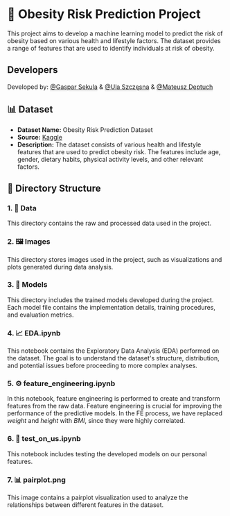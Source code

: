 # 🏥 Obesity Risk Prediction Project

This project aims to develop a machine learning model to predict the risk of obesity based on various health and lifestyle factors. The dataset provides a range of features that are used to identify individuals at risk of obesity.

## Developers
Developed by: [@Gaspar Sekula](https://github.com/GasparSekula) & [@Ula Szczęsna](https://github.com/ulaszczesna) & [@Mateusz Deptuch](https://github.com/DeptuchMateusz)


## 📊 Dataset
- **Dataset Name:** Obesity Risk Prediction Dataset
- **Source:** [Kaggle](https://www.kaggle.com/competitions/playground-series-s4e2/data)
- **Description:** The dataset consists of various health and lifestyle features that are used to predict obesity risk. The features include age, gender, dietary habits, physical activity levels, and other relevant factors.

## 📂 Directory Structure

### 1. 📁 Data
This directory contains the raw and processed data used in the project.

### 2. 🖼️ Images
This directory stores images used in the project, such as visualizations and plots generated during data analysis.

### 3. 🧠 Models
This directory includes the trained models developed during the project. Each model file contains the implementation details, training procedures, and evaluation metrics.

### 4. 📈 EDA.ipynb
This notebook contains the Exploratory Data Analysis (EDA) performed on the dataset. The goal is to understand the dataset's structure, distribution, and potential issues before proceeding to more complex analyses.

### 5. ⚙️ feature_engineering.ipynb
In this notebook, feature engineering is performed to create and transform features from the raw data. Feature engineering is crucial for improving the performance of the predictive models. In the FE process, we have replaced _weight_ and _height_ with _BMI_, since they were highly correlated.

### 6. 🧪 test_on_us.ipynb
This notebook includes testing the developed models on our personal features.

### 7. 📊 pairplot.png
This image contains a pairplot visualization used to analyze the relationships between different features in the dataset.



